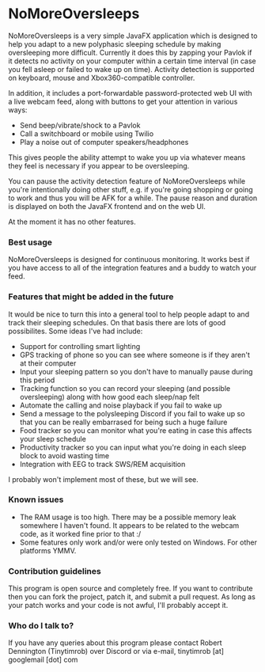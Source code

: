 # NoMoreOversleeps #

NoMoreOversleeps is a very simple JavaFX application which is designed to help you adapt to a new polyphasic sleeping schedule by making oversleeping more difficult.
Currently it does this by zapping your Pavlok if it detects no activity on your computer within a certain time interval (in case you fell asleep or failed to wake up on time).
Activity detection is supported on keyboard, mouse and Xbox360-compatible controller.

In addition, it includes a port-forwardable password-protected web UI with a live webcam feed, along with buttons to get your attention in various ways:

* Send beep/vibrate/shock to a Pavlok
* Call a switchboard or mobile using Twilio
* Play a noise out of computer speakers/headphones

This gives people the ability attempt to wake you up via whatever means they feel is necessary if you appear to be oversleeping.

You can pause the activity detection feature of NoMoreOversleeps while you're intentionally doing other stuff, e.g. if you're going shopping or going to work and thus you will be AFK
for a while. The pause reason and duration is displayed on both the JavaFX frontend and on the web UI.

At the moment it has no other features.

### Best usage ###

NoMoreOversleeps is designed for continuous monitoring. It works best if you have access to all of the integration features and a buddy to watch your feed.

### Features that might be added in the future ###

It would be nice to turn this into a general tool to help people adapt to and track their sleeping schedules. On that basis there are lots of good possibilites. Some ideas I've had include:

* Support for controlling smart lighting
* GPS tracking of phone so you can see where someone is if they aren't at their computer
* Input your sleeping pattern so you don't have to manually pause during this period
* Tracking function so you can record your sleeping (and possible oversleeping) along with how good each sleep/nap felt
* Automate the calling and noise playback if you fail to wake up
* Send a message to the polysleeping Discord if you fail to wake up so that you can be really embarrased for being such a huge failure
* Food tracker so you can monitor what you're eating in case this affects your sleep schedule
* Productivity tracker so you can input what you're doing in each sleep block to avoid wasting time
* Integration with EEG to track SWS/REM acquisition

I probably won't implement most of these, but we will see.

### Known issues ###

* The RAM usage is too high. There may be a possible memory leak somewhere I haven't found. It appears to be related to the webcam code, as it worked fine prior to that :/
* Some features only work and/or were only tested on Windows. For other platforms YMMV.

### Contribution guidelines ###

This program is open source and completely free. If you want to contribute then you can fork the project, patch it, and submit a pull request. As long as your patch works and your code is not awful, I'll probably accept it.

### Who do I talk to? ###

If you have any queries about this program please contact Robert Dennington (Tinytimrob) over Discord or via e-mail, tinytimrob [at] googlemail [dot] com